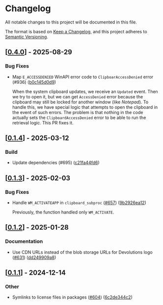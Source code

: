 # Changelog

All notable changes to this project will be documented in this file.

The format is based on [Keep a Changelog](https://keepachangelog.com/en/1.0.0/),
and this project adheres to [Semantic Versioning](https://semver.org/spec/v2.0.0.html).


## [[0.4.0](https://github.com/Devolutions/IronRDP/compare/ironrdp-cliprdr-native-v0.3.0...ironrdp-cliprdr-native-v0.4.0)] - 2025-08-29

### <!-- 4 -->Bug Fixes

- Map `E_ACCESSDENIED` WinAPI error code to `ClipboarAccessDenied` error (#936) ([b0c145d0d9](https://github.com/Devolutions/IronRDP/commit/b0c145d0d9cf2f347e537c08ce9d6c35223823d5)) 

  When the system clipboard updates, we receive an `Updated` event. Then
  we try to open it, but we can get `AccessDenied` error because the
  clipboard may still be locked for another window (like _Notepad_). To
  handle this, we have special logic that attempts to open the clipboard
  in the event of such errors.
  The problem is that nothing in the code actually sets the
  `ClipboardAccessDenied` error to be able to run the retrieval logic.
  This PR fixes it.

## [[0.1.4](https://github.com/Devolutions/IronRDP/compare/ironrdp-cliprdr-native-v0.1.3...ironrdp-cliprdr-native-v0.1.4)] - 2025-03-12

### <!-- 7 -->Build

- Update dependencies (#695) ([c21fa44fd6](https://github.com/Devolutions/IronRDP/commit/c21fa44fd6f3c6a6b74788ff68e83133c1314caa)) 

## [[0.1.3](https://github.com/Devolutions/IronRDP/compare/ironrdp-cliprdr-native-v0.1.2...ironrdp-cliprdr-native-v0.1.3)] - 2025-02-03

### <!-- 4 -->Bug Fixes

- Handle `WM_ACTIVATEAPP` in `clipboard_subproc` ([#657](https://github.com/Devolutions/IronRDP/issues/657)) ([9b2926ea12](https://github.com/Devolutions/IronRDP/commit/9b2926ea1212d3f9dec9354334d5bdaa1bebd81e)) 

  Previously, the function handled only `WM_ACTIVATE`.



## [[0.1.2](https://github.com/Devolutions/IronRDP/compare/ironrdp-cliprdr-native-v0.1.1...ironrdp-cliprdr-native-v0.1.2)] - 2025-01-28

### <!-- 6 -->Documentation

- Use CDN URLs instead of the blob storage URLs for Devolutions logo ([#631](https://github.com/Devolutions/IronRDP/issues/631)) ([dd249909a8](https://github.com/Devolutions/IronRDP/commit/dd249909a894004d4f728d30b3a4aa77a0f8193b)) 



## [[0.1.1](https://github.com/Devolutions/IronRDP/compare/ironrdp-cliprdr-native-v0.1.0...ironrdp-cliprdr-native-v0.1.1)] - 2024-12-14

### Other

- Symlinks to license files in packages ([#604](https://github.com/Devolutions/IronRDP/pull/604)) ([6c2de344c2](https://github.com/Devolutions/IronRDP/commit/6c2de344c2dd93ce9621834e0497ed7c3bfaf91a)) 
